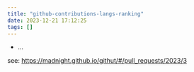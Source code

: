```yaml
---
title: "github-contributions-langs-ranking"
date: 2023-12-21 17:12:25
tags: []
---
```

- ...

see: https://madnight.github.io/githut/#/pull_requests/2023/3

